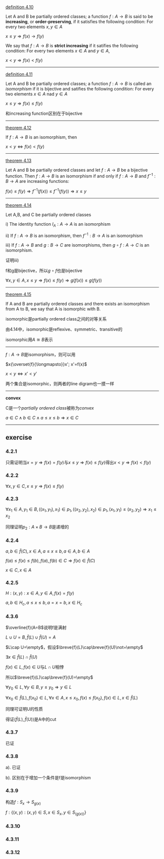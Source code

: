 [definition 4.10](#d_4_10)

Let A and B be partially ordered classes; a function $f:A\rightarrow B$ is said to be **increasing**, or **order-preserving**, if it satisfies the following condition: For every two elements $x, y\in A$

$x\leq y\Rightarrow f(x)\rightarrow f(y)$

We say that $f:A\rightarrow B$ is **strict increasing** if it satifies the following condition: For every two elements $x\in A$ and $y\in A$,

$x\lt y\Rightarrow f(x)\lt f(y)$

---

[definition 4.11](#d_4_11)

Let A and B be partially ordered classes; a function $f:A\rightarrow B$ is called an $isomorphism$ if it is bijective and satifies the following condition: For every two elements $x\in A$ nad $y\in A$

$x\leq y\Rightarrow f(x)\leq f(y)$

和increasing function区别在于bijective

---

[theorem 4.12](#t_4_12)

If $f:A\rightarrow B$ is an isomorphism, then

$x\lt y\Leftrightarrow f(x)\lt f(y)$

---

[theorem 4.13](#t_4_13)

Let A and B be partially ordered classes and let $f:A\rightarrow B$ be a bijective function. Then $f:A\rightarrow B$ is an isomorphism if and only if $f:A\rightarrow B$ and $f^{-1}:B\rightarrow A$ are increasing functions:

$f(x)\leq f(y)\Rightarrow f^{-1}(f(x))\leq f^{-1}(f(y)) \Rightarrow x\leq y$

---

[theorem 4.14](#4_1_14)

Let A,B, and C be partially ordered classes

i) The identity function $I_A:A\rightarrow A$ is an isomorphism

ii) If $f:A\rightarrow B$ is an isomorphism, then $f^{-1}:B\rightarrow A$ is an isomorphism

iii) If $f:A\rightarrow B$ and $g:B\rightarrow C$ are isomorphisms, then $g\circ f:A\rightarrow C$ is an isomorphism.

证明iii)

f和g是bijective，所以$g\circ f$也是bijective

$\forall x,y\in A, x\leq y\Rightarrow f(x)\leq f(y)\Rightarrow g(f(x))\leq g(f(y))$

---

[theorem 4.15](#t_4_15)

If A and B are partially ordered classes and there exists an isomorphism from A to B, we say that A is isomorphic with B.

isomorphic是partially ordered class之间的对等关系

由4.14中，isomorphic是reflexive、symmetric、transitive的

isomorphic用$A\approxeq B$表示

---

$f:A\rightarrow B$是isomorphism，则可以用

$x{\overset{f}{\longmapsto}}x'; x'=f(x)$

$x\lt y\Leftrightarrow x'\lt y'$

两个集合是isomorphic，则两者的line digram也一摸一样

---

**convex**

C是一个$partially\ ordered\ class$被称为$convex$

$a\in C\land b\in C\land a\leq x\leq b\Rightarrow x\in C$

---

## exercise

### 4.2.1

只需证明当$x=y\Rightarrow f(x)=f(y)$与$x\leq y\Rightarrow f(x)\leq f(y)$得出$x\lt y\Rightarrow f(x)\lt f(y)$

### 4.2.2

$\forall x,y \in C, x\leq y\Rightarrow f(x)\leq f(y)$

### 4.2.3

$\forall x_1\in A, y_1\in B,((x_1,y_1), x_1)\in p_1, ((x_2,y_2),x_2)\in p_1, (x_1, y_1)\leq (x_2, y_2)\Rightarrow x_1\leq x_2$

同理证明$p_2:A\times B\rightarrow B$是递增的

### 4.2.4

$a,b\in \breve{f}(C), x\in A, a\leq x\leq b,a\in A, b\in A$

$f(a)\leq f(x)\leq f(b), f(a),f(b)\in C\Rightarrow f(x)\in \breve{f}(C)$

$x\in C, x\in A$

### 4.2.5

$H: {(x,y): x\in A, y\in A, f(x)=f(y)}$

$a,b\in H_c, a\leq x\leq b, a=x=b, x\in H_c$

### 4.3.6

$\overline{f}(A=B$说明f是满射

$L\cup U = B, \breve{f}(L)\cup\breve{f}(U)=A$

$L\cap U=\empty$，假设$\breve{f}(L)\cap\breve{f}(U)\not=\empty$

$\exists x \in \breve{f}(L)\cap\breve{f}(U)$

$f(x)\in L, f(x)\in U$与$L\cap U$相悖

所以$\breve{f}(L)\cap\breve{f}(U)=\empty$

$\forall y_0\in L, \forall y\in B, y\leq y_0\Rightarrow y\in L$

$\forall x_0\in \breve{f}(L), f(x_0)\in L, \forall x\in A, x\leq x_0, f(x)\leq f(x_0), f(x)\in L,x\in \breve{f}(L)$

同理可证明U的性质

得证$(\breve{f}(L),\breve{f}(U))$是A中的cut

### 4.3.7

已证

### 4.3.8

a). 已证

b). 区别在于增加一个条件是f是isomorphism

### 4.3.9

构造$f: S_x\rightarrow S_{g(x)}$

$f: \{(x, y): (x, y)\in S, x\in S_x, y\in S_(g(x)) \}$

### 4.3.10

### 4.3.11

### 4.3.12





